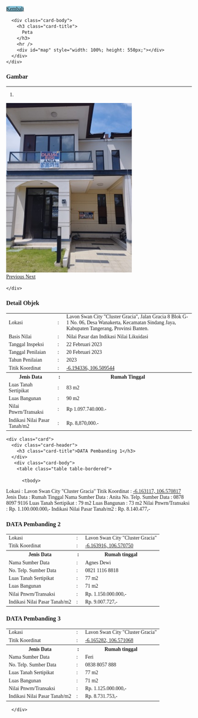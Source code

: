 
<head>
  <meta charset="utf-8" />
  <meta name="viewport" content="width=device-width, initial-scale=1" />
  <title>KJPP Hari Utomo dan Rekan</title>
  <link rel="stylesheet" href="https://diy.magis.unwahas.ac.id/AdminLTE/plugins/fontawesome-free/css/all.min.css" />
  <link href="https://diy.magis.unwahas.ac.id/css/app.css" rel="stylesheet" />
  <link rel="stylesheet" href="https://unpkg.com/leaflet@1.7.1/dist/leaflet.css" integrity="sha512-xodZBNTC5n17Xt2atTPuE1HxjVMSvLVW9ocqUKLsCC5CXdbqCmblAshOMAS6/keqq/sMZMZ19scR4PsZChSR7A==" crossorigin="" />
  <script src="https://unpkg.com/leaflet@1.7.1/dist/leaflet.js" integrity="sha512-XQoYMqMTK8LvdxXYG3nZ448hOEQiglfqkJs1NOQV44cWnUrBc8PkAOcXy20w0vlaXaVUearIOBhiXZ5V3ynxwA==" crossorigin=""></script>
  <script src="https://cdnjs.cloudflare.com/ajax/libs/Chart.js/3.5.1/chart.js"></script>
  <!-- jQuery -->
  <script src="https://diy.magis.unwahas.ac.id/AdminLTE/plugins/jquery/jquery.min.js"></script>
  <!-- Bootstrap 4 -->
  <script src="https://diy.magis.unwahas.ac.id/AdminLTE/plugins/bootstrap/js/bootstrap.bundle.min.js"></script>
  <!-- DataTables -->
  <script src="https://diy.magis.unwahas.ac.id/AdminLTE/plugins/datatables/jquery.dataTables.min.js"></script>
  <script src="https://diy.magis.unwahas.ac.id/AdminLTE/plugins/datatables-bs4/js/dataTables.bootstrap4.min.js"></script>
  <script src="https://diy.magis.unwahas.ac.id/AdminLTE/plugins/datatables-responsive/js/dataTables.responsive.min.js"></script>
  <script src="https://diy.magis.unwahas.ac.id/AdminLTE/plugins/datatables-responsive/js/responsive.bootstrap4.min.js"></script>
</head>

<style>
  body {
    font-family: 'Montserrat', 'sans-serif';
  }
</style>
<div class="row mx-5 mt-3">
   <div class="col">
    <a href="https://hariutomo.co.id/" class="btn" style="background-color: #84C2D8; border-radius: 10px">Kembali</a>
   </div>
</div>
<div class="row mt-3 mx-5">
  <div class="col-sm-6">
    <div class="card">

      <div class="card-body">
        <h3 class="card-title">
          Peta
        </h3>
        <hr />
        <div id="map" style="width: 100%; height: 550px;"></div>
      </div>
    </div>
  </div>
  <div class="col-sm-6">
    <div class="card">
      <!-- /.card-header -->
      <div class="card-body">
        <h3 class="card-title">
      Gambar
        </h3>
        <hr />
        <div id="carouselExampleIndicators" class="carousel slide" data-ride="carousel">
          <ol class="carousel-indicators">
           <li data-target="#carouselExampleIndicators" data-slide-to="0" class="active"></li>
          </ol>
          <div class="carousel-inner">
                        <div class="carousel-item active" data-bs-interval="2000">
				<img class="d-block w-100" src="herwan1.png" alt="First slide" />
            </div>
                      </div>
          <a class="carousel-control-prev" href="herwan2.png" role="button" data-slide="prev">
            <span class="carousel-control-custom-icon" aria-hidden="true">
              <i class="fas fa-chevron-left"></i>
            </span>
            <span class="sr-only">Previous</span>
          </a>
          <a class="carousel-control-next" href="herwan3.png" role="button" data-slide="next">
            <span class="carousel-control-custom-icon" aria-hidden="true">
              <i class="fas fa-chevron-right"></i>
            </span>
            <span class="sr-only">Next</span>
          </a>
        </div>
      </div>
     
    </div>
  </div>
</div>
<div class="row mt-3 mx-5">
  <div class="col-md-6 ">
    <div class="card">
      <div class="card-header">
        <h3 class="card-title">Detail Objek</h3>
      </div>
    <!-- /.card-header -->
      <div class="card-body">
        <table class="table table-bordered">
          <tbody>
			 <tr>
              <td> Lokasi  </td>
              <td>:</td>
              <td>Lavon Swan City "Cluster Gracia", Jalan Gracia 8 Blok G-1 No. 06, Desa Wanakerta, Kecamatan Sindang Jaya, Kabupaten Tangerang, Provinsi Banten.</td>
            </tr>
			 <tr>
              <td>Basis Nilai</td>
              <td>: </td>
              <td>Nilai Pasar dan Indikasi Nilai Likuidasi</td>
            </tr>
			<tr>
              <td>Tanggal Inspeksi</td>
              <td>: </td>
              <td>22 Februari 2023</td>
            </tr>
			<tr>
              <td>Tanggal Penilaian</td>
              <td>: </td>
              <td>20 Februari 2023</td>
            </tr>
			<tr>
              <td>Tahun Penilaian</td>
              <td>: </td>
              <td>2023</td>
            </tr>
			<tr>
              <td>Titik Koordinat</td>
              <td>:</td>
              <td><a href="https://www.google.com/maps/place/6%C2%B011'39.6%22S+106%C2%B030'34.4%22E/@-6.194336,106.509544,17z/data=!3m1!4b1!4m4!3m3!8m2!3d-6.194336!4d106.509544?entry=ttu">
 -6.194336, 106.509544											
                  </a></td>
            </tr>
			<tr>
              <th>Jenis Data</th>
              <th style="width: 10px">:</th>
              <th>Rumah Tinggal</th>
            </tr>
           <tr>
              <td>Luas Tanah Sertipikat</td>
              <td>:</td>
              <td> 83 m2</td>
            </tr>
			<tr>
              <td>Luas Bangunan</td>
              <td>:</td>
              <td> 90 m2</td>
            </tr>
			<tr>
              <td>Nilai Pnwrn/Transaksi</td>
              <td>:</td>
              <td> Rp 1.097.740.000.-</td>
            </tr>
			<tr>
              <td>Indikasi Nilai Pasar Tanah/m2</td>
              <td>:</td>
              <td> Rp. 8,870,000.-</td>
            </tr>
          </tbody>
        </table>
      </div>
    </div>
    <!-- /.card -->

    <div class="card">
      <div class="card-header">
        <h3 class="card-title">DATA Pembanding 1</h3>
      </div>
	   <div class="card-body">
        <table class="table table-bordered">

          <tbody>
<tr>
              <td> Lokasi  </td>
              <td>:</td>
              <td>Lavon Swan City "Cluster Gracia"</td>
            </tr>
			<tr>
              <td>Titik Koordinat</td>
              <td>:</td>
              <td><a href="https://www.google.com/maps/place/6%C2%B009'47.2%22S+106%C2%B034'14.9%22E/@-6.163117,106.570817,17z/data=!3m1!4b1!4m4!3m3!8m2!3d-6.163117!4d106.570817?entry=ttu">
-6.163117, 106.570817				
                  </a></td>
            </tr>
			<tr>
              <th>Jenis Data</th>
              <th style="width: 10px">:</th>
              <th>Rumah Tinggal</th>
            </tr>
           <tr>
              <td>Nama Sumber Data</td>
              <td>:</td>
              <td>Anita</td>
            </tr>
			<tr>
              <td>No. Telp. Sumber Data </td>
              <td>: </td>
              <td>0878 8097 9116</td>
            </tr>
			<tr>
              <td>Luas Tanah Sertipikat</td>
              <td>:</td>
              <td>79 m2</td>
            </tr>
			<tr>
              <td>Luas Bangunan</td>
              <td>:</td>
              <td>73 m2</td>
            </tr>
			<tr>
              <td>Nilai Pnwrn/Transaksi</td>
              <td>:</td>
              <td>Rp. 1.100.000.000,-</td>
            </tr>
			<tr>
              <td>Indikasi Nilai Pasar Tanah/m2</td>
              <td>:</td>
              <td>Rp. 8.140.477,-</td>
            </tr>
          </tbody>
        </table>
      </div>
    </div>
  </div>
  <div class="col-md-6">
    <div class="card">
      <div class="card-header">
        <h3 class="card-title">DATA Pembanding 2</h3>
      </div>
      <!-- /.card-header -->
      <div class="card-body">
        <table class="table table-bordered">
          <tbody>
			<tr>
              <td> Lokasi  </td>
              <td>:</td>
              <td>Lavon Swan City "Cluster Gracia"</td>
            </tr>
			<tr>
              <td>Titik Koordinat</td>
              <td>:</td>
              <td><a href="https://www.google.com/maps/place/6%C2%B009'50.1%22S+106%C2%B034'14.7%22E/@-6.163916,106.57075,17z/data=!3m1!4b1!4m4!3m3!8m2!3d-6.163916!4d106.57075?entry=ttu">
-6.163916, 106.570750			
                  </a></td>
            </tr>
			<tr>
              <th>Jenis Data</th>
              <th style="width: 10px">:</th>
              <th>Rumah tinggal</th>
            </tr>
			<tr>
              <td>Nama Sumber Data</td>
              <td>:</td>
              <td>Agnes Dewi</td>
            </tr>
			<tr>
              <td>No. Telp. Sumber Data </td>
              <td>: </td>
              <td>0821 1116 8818</td>
            </tr>
			<tr>
              <td>Luas Tanah Sertipikat</td>
              <td>:</td>
              <td>77 m2</td>
            </tr>
			<tr>
              <td>Luas Bangunan</td>
              <td>:</td>
              <td>71 m2</td>
            </tr>
			<tr>
              <td>Nilai Pnwrn/Transaksi</td>
              <td>:</td>
              <td>Rp. 1.150.000.000,-</td>
            </tr>
			<tr>
              <td>Indikasi Nilai Pasar Tanah/m2</td>
              <td>:</td>
              <td>Rp. 9.007.727,-</td>
            </tr>
          </tbody>
        </table>
      </div>
    </div>
    <!-- /.card -->
    <div class="card">
      <div class="card-header">
        <h3 class="card-title">DATA Pembanding 3</h3>
      </div>
      <!-- /.card-header -->
      <div class="card-body">
        <table class="table table-bordered">
         <tbody>
			<tr>
              <td> Lokasi  </td>
              <td>:</td>
              <td>Lavon Swan City "Cluster Gracia"</td>
            </tr>
			<tr>
              <td>Titik Koordinat</td>
              <td>:</td>
              <td><a href="https://www.google.com/maps/place/6%C2%B009'55.0%22S+106%C2%B034'15.8%22E/@-6.165282,106.571068,17z/data=!3m1!4b1!4m4!3m3!8m2!3d-6.165282!4d106.571068?entry=ttu">
-6.165282, 106.571068
                  </a></td>
            </tr>
			<tr>
              <th>Jenis Data</th>
              <th style="width: 10px">:</th>
              <th>Rumah tinggal</th>
            </tr>
           <tr>
              <td>Nama Sumber Data</td>
              <td>:</td>
              <td>Feri</td>
            </tr>
			<tr>
              <td>No. Telp. Sumber Data </td>
              <td>: </td>
              <td>0838 8057 888</td>
            </tr>
			<tr>
              <td>Luas Tanah Sertipikat</td>
              <td>:</td>
              <td> 77 m2</td>
            </tr>
			<tr>
              <td>Luas Bangunan</td>
              <td>:</td>
              <td> 71 m2</td>
            </tr>
			<tr>
              <td>Nilai Pnwrn/Transaksi</td>
              <td>:</td>
              <td>Rp. 1.125.000.000,-</td>
            </tr>
			<tr>
              <td>Indikasi Nilai Pasar Tanah/m2</td>
              <td>:</td>
              <td>Rp. 8.731.753,-</td>
            </tr>
          </tbody>
        </table>
      </div>
    </div>
        
      </div>
 
  

<script>
  var peta1 = L.tileLayer('https://api.mapbox.com/styles/v1/{id}/tiles/{z}/{x}/{y}?access_token=pk.eyJ1IjoibWFwYm94IiwiYSI6ImNpejY4NXVycTA2emYycXBndHRqcmZ3N3gifQ.rJcFIG214AriISLbB6B5aw', {
            attribution: 'Map data &copy; <a href="https://www.openstreetmap.org/">OpenStreetMap</a> contributors, ' +
                '<a href="https://creativecommons.org/licenses/by-sa/2.0/">CC-BY-SA</a>, ' +
                'Imagery © <a href="https://www.mapbox.com/">Mapbox</a>',
            id: 'mapbox/streets-v11'
        });
    
    
        var map = L.map('map', {
            center: [-7.9409693,110.5509868],
            zoom: 14,
            layers: [peta1],
        });
    
        var baseMaps = {
            "Grayscale": peta1,
           
        };
    
        L.control.layers(baseMaps).addTo(map);



        var iconsekolah = L.icon({
            iconUrl: 'herwan.png',
            iconSize:     [300, 300],        
        });

		var informasi = '<table class="table table-bordered"> <tr><td colspan="2"><a href="https://www.google.com/maps/dir//-7.9409693,110.5509868" class="btn btn-sm btn-default">Rute</a></td></tr></body></table>';
         L.marker([-7.9409693,110.5509868],{icon: iconsekolah})
        // .bindPopup(L.popup({maxWidth:500}).setContent('<a href="https://www.google.com/maps/dir//-7.9409693,110.5509868" target="_blank">Rute Ke Lokasi</a>'))
		 .addTo(map);
</script>

